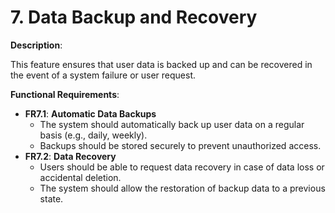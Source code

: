 # 7. Data Backup and Recovery

**Description**:

This feature ensures that user data is backed up and can be recovered in the event of a system failure or user request.

**Functional Requirements**:

- **FR7.1**: **Automatic Data Backups**
    - The system should automatically back up user data on a regular basis (e.g., daily, weekly).
    - Backups should be stored securely to prevent unauthorized access.
- **FR7.2**: **Data Recovery**
    - Users should be able to request data recovery in case of data loss or accidental deletion.
    - The system should allow the restoration of backup data to a previous state.